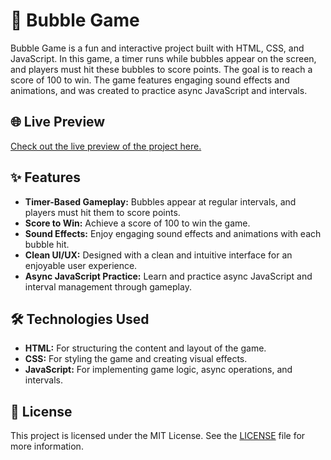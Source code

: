 # 🧩 Bubble Game

Bubble Game is a fun and interactive project built with HTML, CSS, and JavaScript. In this game, a timer runs while bubbles appear on the screen, and players must hit these bubbles to score points. The goal is to reach a score of 100 to win. The game features engaging sound effects and animations, and was created to practice async JavaScript and intervals.

## 🌐 Live Preview

[Check out the live preview of the project here.](https://iobubble-game.netlify.app/)

## ✨ Features

- **Timer-Based Gameplay:** Bubbles appear at regular intervals, and players must hit them to score points.
- **Score to Win:** Achieve a score of 100 to win the game.
- **Sound Effects:** Enjoy engaging sound effects and animations with each bubble hit.
- **Clean UI/UX:** Designed with a clean and intuitive interface for an enjoyable user experience.
- **Async JavaScript Practice:** Learn and practice async JavaScript and interval management through gameplay.

## 🛠️ Technologies Used

- **HTML:** For structuring the content and layout of the game.
- **CSS:** For styling the game and creating visual effects.
- **JavaScript:** For implementing game logic, async operations, and intervals.

## 📜 License

This project is licensed under the MIT License. See the [LICENSE](https://opensource.org/licenses/MIT) file for more information.
